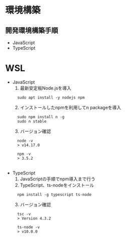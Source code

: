 # 環境構築

## 開発環境構築手順
  - JavaScript
  - TypeScript

# WSL
- JavaScript
  1. 最新安定板Node.jsを導入
  ```
    sudo apt install -y nodejs npm
  ```
  2. インストールしたnpmを利用してn packageを導入
  ```
    sudo npm install n -g
    sudo n stable
  ```
  3. バージョン確認
  ```
    node -v
    > v14.17.0

    npm -v
    > 3.5.2
  ```
  <br>
- TypeScript
  1. JavaScriptの手順でnpm導入まで行う
  2. TypeScript、ts-nodeをインストール
  ```
    npm install -g typescript ts-node
  ```
  3. バージョン確認
  ```
    tsc -v
    > Version 4.3.2
    
    ts-node -v
    > v10.0.0
  ```
